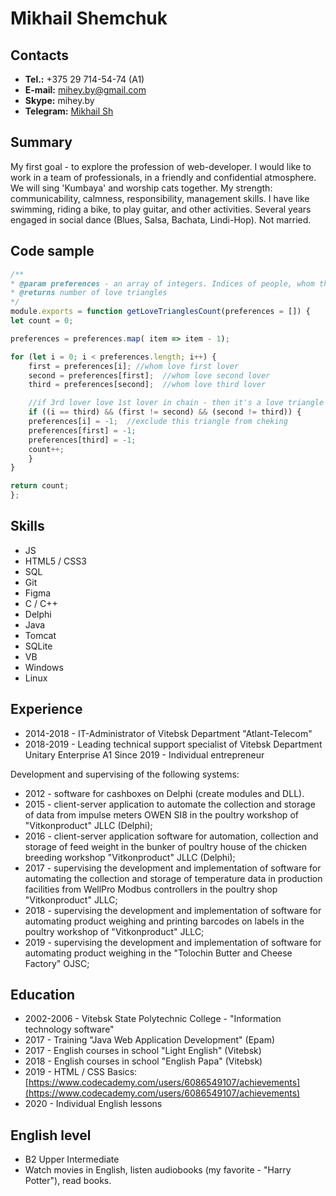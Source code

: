 # Mikhail Shemchuk
## Contacts
- **Tel.:** +375 29 714-54-74 (A1)
- **E-mail:** [mihey.by@gmail.com](mailto:mihey.by@gmail.com)
- **Skype:** mihey.by
- **Telegram:** [Mikhail Sh](https://t.me/Michael_S3)

## Summary
My first goal - to explore the profession of web-developer. 
I would like to work in a team of professionals, in a friendly and confidential atmosphere. We will sing 'Kumbaya' and worship cats together. 
My strength: communicability, calmness, responsibility, management skills.
I have like swimming, riding a bike, to play guitar, and other activities. 
Several years engaged in social dance (Blues, Salsa, Bachata, Lindi-Hop).
Not married. 

## Code sample
```javascript
/**
* @param preferences - an array of integers. Indices of people, whom they love
* @returns number of love triangles
*/
module.exports = function getLoveTrianglesCount(preferences = []) {
let count = 0;

preferences = preferences.map( item => item - 1);

for (let i = 0; i < preferences.length; i++) {
    first = preferences[i]; //whom love first lover
    second = preferences[first];  //whom love second lover
    third = preferences[second];  //whom love third lover

    //if 3rd lover love 1st lover in chain - then it's a love triangle
    if ((i == third) && (first != second) && (second != third)) {
    preferences[i] = -1;  //exclude this triangle from cheking
    preferences[first] = -1;
    preferences[third] = -1;
    count++;
    }
}

return count;
};
```

## Skills 
- JS
- HTML5 / CSS3
- SQL
- Git
- Figma
- С / C++
- Delphi 
- Java
- Tomcat
- SQLite
- VB
- Windows
- Linux

## Experience
- 2014-2018 - IT-Administrator of Vitebsk Department "Atlant-Telecom"
- 2018-2019 - Leading technical support specialist of Vitebsk Department Unitary Enterprise A1
Since 2019 - Individual entrepreneur

Development and supervising of the following systems:
- 2012 - software for cashboxes on Delphi (create modules and DLL). 
- 2015 - client-server application to automate the collection and storage of data from impulse meters OWEN SI8 in the poultry workshop of "Vitkonproduct" JLLC (Delphi);
- 2016 - client-server application software for automation, collection and storage of feed weight in the bunker of poultry house of the chicken breeding workshop "Vitkonproduct" JLLC (Delphi);
- 2017 - supervising the development and implementation of software for automating the collection and storage of temperature data in production facilities from WellPro Modbus controllers in the poultry shop "Vitkonproduct" JLLC;
- 2018 - supervising the development and implementation of software for automating product weighing and printing barcodes on labels in the poultry workshop of "Vitkonproduct" JLLC;
- 2019 - supervising the development and implementation of software for automating product weighing in the "Tolochin Butter and Cheese Factory" OJSC;

## Education 
- 2002-2006 - Vitebsk State Polytechnic College - "Information technology software"
- 2017 - Training "Java Web Application Development" (Epam)
- 2017 - English courses in school "Light English" (Vitebsk)
- 2018 - English courses in school "English Papa" (Vitebsk)
- 2019 - HTML / CSS Basics: [https://www.codecademy.com/users/6086549107/achievements](https://www.codecademy.com/users/6086549107/achievements)
- 2020 - Individual English lessons

## English level
- B2 Upper Intermediate
- Watch movies in English, listen audiobooks (my favorite - "Harry Potter"), read books. 

